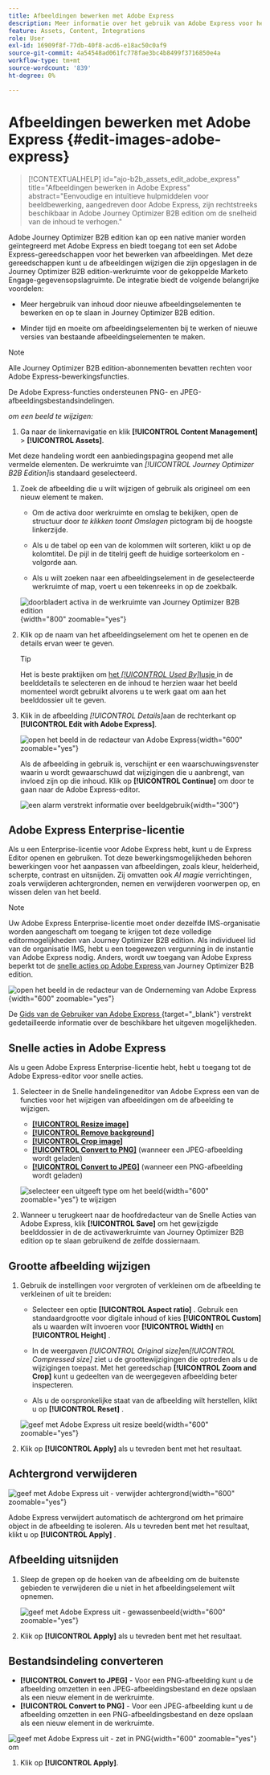 ```yaml
---
title: Afbeeldingen bewerken met Adobe Express
description: Meer informatie over het gebruik van Adobe Express voor het bewerken van afbeeldingen in de werkruimte van Journey Optimizer B2B edition.
feature: Assets, Content, Integrations
role: User
exl-id: 16909f8f-77db-40f8-acd6-e18ac50c0af9
source-git-commit: 4a54548ad061fc778fae3bc4b8499f3716850e4a
workflow-type: tm+mt
source-wordcount: '839'
ht-degree: 0%

---
```


# Afbeeldingen bewerken met Adobe Express {#edit-images-adobe-express}

>[!CONTEXTUALHELP]
>id="ajo-b2b_assets_edit_adobe_express"
>title="Afbeeldingen bewerken in Adobe Express"
>abstract="Eenvoudige en intuïtieve hulpmiddelen voor beeldbewerking, aangedreven door Adobe Express, zijn rechtstreeks beschikbaar in Adobe Journey Optimizer B2B edition om de snelheid van de inhoud te verhogen."

Adobe Journey Optimizer B2B edition kan op een native manier worden geïntegreerd met Adobe Express en biedt toegang tot een set Adobe Express-gereedschappen voor het bewerken van afbeeldingen. Met deze gereedschappen kunt u de afbeeldingen wijzigen die zijn opgeslagen in de Journey Optimizer B2B edition-werkruimte voor de gekoppelde Marketo Engage-gegevensopslagruimte. De integratie biedt de volgende belangrijke voordelen:

* Meer hergebruik van inhoud door nieuwe afbeeldingselementen te bewerken en op te slaan in Journey Optimizer B2B edition.

* Minder tijd en moeite om afbeeldingselementen bij te werken of nieuwe versies van bestaande afbeeldingselementen te maken.

>[!NOTE]
>
>Alle Journey Optimizer B2B edition-abonnementen bevatten rechten voor Adobe Express-bewerkingsfuncties.

De Adobe Express-functies ondersteunen PNG- en JPEG-afbeeldingsbestandsindelingen.

_om een beeld te wijzigen:_

1. Ga naar de linkernavigatie en klik **[!UICONTROL Content Management]** > **[!UICONTROL Assets]**.

Met deze handeling wordt een aanbiedingspagina geopend met alle vermelde elementen. De werkruimte van _[!UICONTROL Journey Optimizer B2B Edition]_&#x200B;is standaard geselecteerd.

1. Zoek de afbeelding die u wilt wijzigen of gebruik als origineel om een nieuw element te maken.

   * Om de activa door werkruimte en omslag te bekijken, open de structuur door _te klikken toont Omslagen_ pictogram bij de hoogste linkerzijde.

   * Als u de tabel op een van de kolommen wilt sorteren, klikt u op de kolomtitel. De pijl in de titelrij geeft de huidige sorteerkolom en -volgorde aan.

   * Als u wilt zoeken naar een afbeeldingselement in de geselecteerde werkruimte of map, voert u een tekenreeks in op de zoekbalk.

   ![ doorbladert activa in de werkruimte van Journey Optimizer B2B edition ](./assets/assets-native-workspace-filtered.png){width="800" zoomable="yes"}

1. Klik op de naam van het afbeeldingselement om het te openen en de details ervan weer te geven.

   >[!TIP]
   >
   >Het is beste praktijken om [ het _[!UICONTROL Used By]_&#x200B;lusje ](./marketo-engage-design-studio.md#view-asset-used-by-references) in de beelddetails te selecteren en de inhoud te herzien waar het beeld momenteel wordt gebruikt alvorens u te werk gaat om aan het beelddossier uit te geven.

1. Klik in de afbeelding _[!UICONTROL Details]_&#x200B;aan de rechterkant op **[!UICONTROL Edit with Adobe Express]**.

   ![ open het beeld in de redacteur van Adobe Express ](./assets/assets-edit-adobe-express.png){width="600" zoomable="yes"}

   Als de afbeelding in gebruik is, verschijnt er een waarschuwingsvenster waarin u wordt gewaarschuwd dat wijzigingen die u aanbrengt, van invloed zijn op die inhoud. Klik op **[!UICONTROL Continue]** om door te gaan naar de Adobe Express-editor.

   ![ een alarm verstrekt informatie over beeldgebruik ](./assets/assets-edit-adobe-express-usage-alert.png){width="300"}

## Adobe Express Enterprise-licentie

Als u een Enterprise-licentie voor Adobe Express hebt, kunt u de Express Editor openen en gebruiken. Tot deze bewerkingsmogelijkheden behoren bewerkingen voor het aanpassen van afbeeldingen, zoals kleur, helderheid, scherpte, contrast en uitsnijden. Zij omvatten ook _AI magie_ verrichtingen, zoals verwijderen achtergronden, nemen en verwijderen voorwerpen op, en wissen delen van het beeld.

>[!NOTE]
>
>Uw Adobe Express Enterprise-licentie moet onder dezelfde IMS-organisatie worden aangeschaft om toegang te krijgen tot deze volledige editormogelijkheden van Journey Optimizer B2B edition. Als individueel lid van de organisatie IMS, hebt u een toegewezen vergunning in de instantie van Adobe Express nodig. Anders, wordt uw toegang van Adobe Express beperkt tot de [ snelle acties op Adobe Express ](#quick-actions-in-adobe-express) van Journey Optimizer B2B edition.

![ open het beeld in de redacteur van de Onderneming van Adobe Express ](./assets/assets-edit-adobe-express-enterprise-editor.png){width="600" zoomable="yes"}

De [ Gids van de Gebruiker van Adobe Express ](https://helpx.adobe.com/express/user-guide.html){target="_blank"} verstrekt gedetailleerde informatie over de beschikbare het uitgeven mogelijkheden.

## Snelle acties in Adobe Express

Als u geen Adobe Express Enterprise-licentie hebt, hebt u toegang tot de Adobe Express-editor voor snelle acties.

1. Selecteer in de Snelle handelingeneditor van Adobe Express een van de functies voor het wijzigen van afbeeldingen om de afbeelding te wijzigen.

   * [**[!UICONTROL Resize image]**](#resize-image)
   * [**[!UICONTROL Remove background]**](#remove-background)
   * [**[!UICONTROL Crop image]**](#crop-image)
   * [**[!UICONTROL Convert to PNG]**](#convert-file-format) (wanneer een JPEG-afbeelding wordt geladen)
   * [**[!UICONTROL Convert to JPEG]**](#convert-file-format) (wanneer een PNG-afbeelding wordt geladen)

   ![ selecteer een uitgeeft type om het beeld ](./assets/assets-edit-adobe-express-left-menu.png){width="600" zoomable="yes"} te wijzigen

1. Wanneer u terugkeert naar de hoofdredacteur van de Snelle Acties van Adobe Express, klik **[!UICONTROL Save]** om het gewijzigde beelddossier in de de activawerkruimte van Journey Optimizer B2B edition op te slaan gebruikend de zelfde dossiernaam.

## Grootte afbeelding wijzigen

1. Gebruik de instellingen voor vergroten of verkleinen om de afbeelding te verkleinen of uit te breiden:

   * Selecteer een optie **[!UICONTROL Aspect ratio]** . Gebruik een standaardgrootte voor digitale inhoud of kies **[!UICONTROL Custom]** als u waarden wilt invoeren voor **[!UICONTROL Width]** en **[!UICONTROL Height]** .

   * In de weergaven _[!UICONTROL Original size]_&#x200B;en&#x200B;_[!UICONTROL Compressed size]_ ziet u de groottewijzigingen die optreden als u de wijzigingen toepast. Met het gereedschap **[!UICONTROL Zoom and Crop]** kunt u gedeelten van de weergegeven afbeelding beter inspecteren.

   * Als u de oorspronkelijke staat van de afbeelding wilt herstellen, klikt u op **[!UICONTROL Reset]** .

   ![ geef met Adobe Express uit resize beeld ](./assets/assets-edit-adobe-express-resize-image.png){width="600" zoomable="yes"}

1. Klik op **[!UICONTROL Apply]** als u tevreden bent met het resultaat.

## Achtergrond verwijderen

![ geef met Adobe Express uit - verwijder achtergrond ](./assets/assets-edit-adobe-express-remove-background.png){width="600" zoomable="yes"}

Adobe Express verwijdert automatisch de achtergrond om het primaire object in de afbeelding te isoleren. Als u tevreden bent met het resultaat, klikt u op **[!UICONTROL Apply]** .

## Afbeelding uitsnijden

1. Sleep de grepen op de hoeken van de afbeelding om de buitenste gebieden te verwijderen die u niet in het afbeeldingselement wilt opnemen.

   ![ geef met Adobe Express uit - gewassenbeeld ](./assets/assets-edit-adobe-express-crop-image.png){width="600" zoomable="yes"}

1. Klik op **[!UICONTROL Apply]** als u tevreden bent met het resultaat.

## Bestandsindeling converteren

* **[!UICONTROL Convert to JPEG]** - Voor een PNG-afbeelding kunt u de afbeelding omzetten in een JPEG-afbeeldingsbestand en deze opslaan als een nieuw element in de werkruimte.
* **[!UICONTROL Convert to PNG]** - Voor een JPEG-afbeelding kunt u de afbeelding omzetten in een PNG-afbeeldingsbestand en deze opslaan als een nieuw element in de werkruimte.

![ geef met Adobe Express uit - zet in PNG ](./assets/assets-edit-adobe-express-convert-to-png.png){width="600" zoomable="yes"} om

1. Klik op **[!UICONTROL Apply]**.
